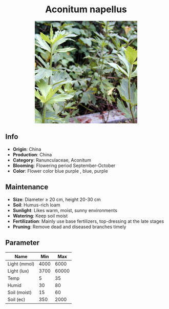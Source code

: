 <h1 align='center'>Aconitum napellus</h1>
<p align="center">
    <img 
        align='center'
        width='320'
        src="../images/aconitum napellus.png" 
        alt='Aconitum napellus' />
</p>

## Info

 - **Origin**: China
 - **Production**: China
 - **Category**: Ranunculaceae, Aconitum
 - **Blooming**: Flowering period September-October
 - **Color**: Flower color blue purple , blue, purple

## Maintenance

 - **Size**: Diameter ≥ 20 cm, height 20-30 cm
 - **Soil**: Humus-rich loam
 - **Sunlight**: Likes warm, moist, sunny environments
 - **Watering**: Keep soil moist
 - **Fertilization**: Mainly use base fertilizers, top-dressing at the late stages
 - **Pruning**: Remove dead and diseased branches timely

## Parameter

| Name         | Min  | Max   |
|--------------|------|-------|
| Light (mmol) | 4000 | 6000  |
| Light (lux)  | 3700 | 60000 |
| Temp         | 5    | 35    |
| Humid        | 30   | 80    |
| Soil (moist) | 15   | 60    |
| Soil (ec)    | 350  | 2000  |